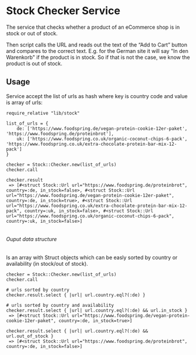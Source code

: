 # Stock Checker Service

The service that checks whether a product of an eCommerce shop is in stock or out of stock.

Then script calls the URL and reads out the text of the “Add to Cart” button and compares to the correct text. 
E.g. for the German site it will say "In den Warenkorb" if the product is in stock. 
So if that is not the case, we know the product is out of stock.

## Usage

Service accept the list of urls as hash where key is country code and value is array of urls:

```
require_relative "lib/stock"

list_of_urls = {
	de: ['https://www.foodspring.de/vegan-protein-cookie-12er-paket', 'https://www.foodspring.de/proteinbrot'],
	uk: ['https://www.foodspring.co.uk/organic-coconut-chips-6-pack', 'https://www.foodspring.co.uk/extra-chocolate-protein-bar-mix-12-pack']
}

checker = Stock::Checker.new(list_of_urls)
checker.call

checker.result
 => [#<struct Stock::Url url="https://www.foodspring.de/proteinbrot", country=:de, in_stock=false>, #<struct Stock::Url url="https://www.foodspring.de/vegan-protein-cookie-12er-paket", country=:de, in_stock=true>, #<struct Stock::Url url="https://www.foodspring.co.uk/extra-chocolate-protein-bar-mix-12-pack", country=:uk, in_stock=false>, #<struct Stock::Url url="https://www.foodspring.co.uk/organic-coconut-chips-6-pack", country=:uk, in_stock=false>]


```

###### Ouput data structure

Is an array with Struct objects which can be easly sorted by country or availability (in stock/out of stock).

```
checker = Stock::Checker.new(list_of_urls)
checker.call

# urls sorted by country
checker.result.select { |url| url.country.eql?(:de) }

# urls sorted by country and availability
checker.result.select { |url| url.country.eql?(:de) && url.in_stock }
 => [#<struct Stock::Url url="https://www.foodspring.de/vegan-protein-cookie-12er-paket", country=:de, in_stock=true>]

checker.result.select { |url| url.country.eql?(:de) && url.out_of_stock }
 => [#<struct Stock::Url url="https://www.foodspring.de/proteinbrot", country=:de, in_stock=false>]
```